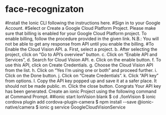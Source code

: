 # face-recognizaton

#Install the Ionic CLI following the instructions here.
#Sign in to your Google Account.
#Select or Create a Google Cloud Platform Project.
Please make sure that billing is enabled for your Google Cloud Platform project. To enable billing, follow the procedure provided in the given link.
N.B.: You will not be able to get any response from API until you enable the billing.
#To Enable the Cloud Vision API.
a. First, select a project.
b. After selecting the project, click on “Go to API’s overview” button.
c. Click on “Enable API and Services”,
d. Search for Cloud Vision API.
e. Click on the enable button.
f. To use this API, click on Create Credentials.
g. Choose the Cloud Vision API from the list.
h. Click on “Yes I’m using one or both” and proceed further.
i. Click on the Done button.
j. Click on “Create Credentials”.
k. Click “API key” from options.
l. Copy the API key popped up and save it at a safer place. It should not be made public.
m. Click the close button.
Congrats Your API key has been generated.
Create an ionic Project using the following command at Command Prompt.
##ionic start IonVision blank
$ cd ./IonVision
$ ionic cordova plugin add cordova-plugin-camera
$ npm install --save @ionic-native/camera
$ ionic g service GoogleCloudVisionService

